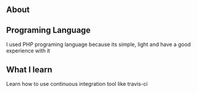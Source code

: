 About
------

Programing Language
-------------------
I used PHP programing language because its simple, light and have a good experience with it

What I learn
------------
Learn how to use continuous integration tool like travis-ci
